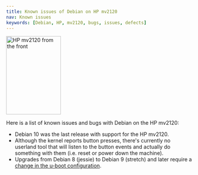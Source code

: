 ```yaml
---
title: Known issues of Debian on HP mv2120
nav: Known issues
keywords: [Debian, HP, mv2120, bugs, issues, defects]
---
```


<div class="right">
<img src = "../images/r_mv2120_front.jpg" class="border" alt="HP mv2120 from the front" width="148" height="212" />
</div>

Here is a list of known issues and bugs with Debian on the HP mv2120:

<ul>

<li>Debian 10 was the last release with support for the HP mv2120.</li>

<li>Although the kernel reports button presses, there's currently no
userland tool that will listen to the button events and actually do
something with them (i.e. reset or power down the machine).</li>

<li>Upgrades from Debian 8 (jessie) to Debian 9 (stretch) and later require a <a
href="../uboot-config">change in the u-boot configuration</a>.</li>

</ul>

